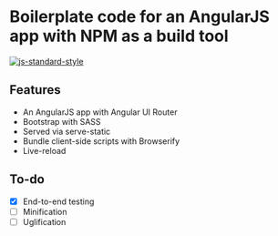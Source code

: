 Boilerplate code for an AngularJS app with NPM as a build tool
==============================================================

[![js-standard-style](https://img.shields.io/badge/code%20style-standard-brightgreen.svg)](http://standardjs.com/)

Features
--------

- An AngularJS app with Angular UI Router
- Bootstrap with SASS
- Served via serve-static
- Bundle client-side scripts with Browserify
- Live-reload

To-do
-----

- [x] End-to-end testing
- [ ] Minification
- [ ] Uglification
